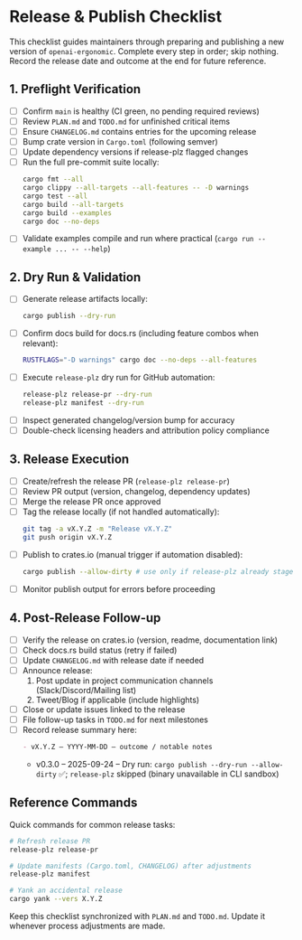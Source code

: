 # Release & Publish Checklist

This checklist guides maintainers through preparing and publishing a new version of `openai-ergonomic`. Complete every step in order; skip nothing. Record the release date and outcome at the end for future reference.

## 1. Preflight Verification

- [ ] Confirm `main` is healthy (CI green, no pending required reviews)
- [ ] Review `PLAN.md` and `TODO.md` for unfinished critical items
- [ ] Ensure `CHANGELOG.md` contains entries for the upcoming release
- [ ] Bump crate version in `Cargo.toml` (following semver)
- [ ] Update dependency versions if release-plz flagged changes
- [ ] Run the full pre-commit suite locally:
  ```bash
  cargo fmt --all
  cargo clippy --all-targets --all-features -- -D warnings
  cargo test --all
  cargo build --all-targets
  cargo build --examples
  cargo doc --no-deps
  ```
- [ ] Validate examples compile and run where practical (`cargo run --example ... -- --help`)

## 2. Dry Run & Validation

- [ ] Generate release artifacts locally:
  ```bash
  cargo publish --dry-run
  ```
- [ ] Confirm docs build for docs.rs (including feature combos when relevant):
  ```bash
  RUSTFLAGS="-D warnings" cargo doc --no-deps --all-features
  ```
- [ ] Execute `release-plz` dry run for GitHub automation:
  ```bash
  release-plz release-pr --dry-run
  release-plz manifest --dry-run
  ```
- [ ] Inspect generated changelog/version bump for accuracy
- [ ] Double-check licensing headers and attribution policy compliance

## 3. Release Execution

- [ ] Create/refresh the release PR (`release-plz release-pr`)
- [ ] Review PR output (version, changelog, dependency updates)
- [ ] Merge the release PR once approved
- [ ] Tag the release locally (if not handled automatically):
  ```bash
  git tag -a vX.Y.Z -m "Release vX.Y.Z"
  git push origin vX.Y.Z
  ```
- [ ] Publish to crates.io (manual trigger if automation disabled):
  ```bash
  cargo publish --allow-dirty # use only if release-plz already staged artifacts
  ```
- [ ] Monitor publish output for errors before proceeding

## 4. Post-Release Follow-up

- [ ] Verify the release on crates.io (version, readme, documentation link)
- [ ] Check docs.rs build status (retry if failed)
- [ ] Update `CHANGELOG.md` with release date if needed
- [ ] Announce release:
  1. Post update in project communication channels (Slack/Discord/Mailing list)
  2. Tweet/Blog if applicable (include highlights)
- [ ] Close or update issues linked to the release
- [ ] File follow-up tasks in `TODO.md` for next milestones
- [ ] Record release summary here:
  ```markdown
  - vX.Y.Z – YYYY-MM-DD – outcome / notable notes
  ```
  - v0.3.0 – 2025-09-24 – Dry run: `cargo publish --dry-run --allow-dirty` ✅; `release-plz` skipped (binary unavailable in CLI sandbox)

## Reference Commands

Quick commands for common release tasks:

```bash
# Refresh release PR
release-plz release-pr

# Update manifests (Cargo.toml, CHANGELOG) after adjustments
release-plz manifest

# Yank an accidental release
cargo yank --vers X.Y.Z
```

Keep this checklist synchronized with `PLAN.md` and `TODO.md`. Update it whenever process adjustments are made.
